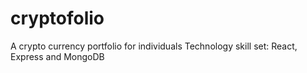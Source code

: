 # cryptofolio
A crypto currency portfolio for individuals 
Technology skill set: React, Express and MongoDB
